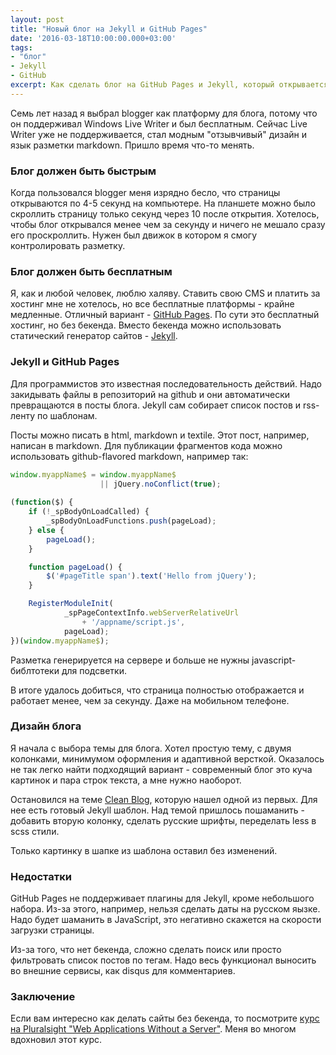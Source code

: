 ```yaml
---
layout: post
title: "Новый блог на Jekyll и GitHub Pages"
date: '2016-03-18T10:00:00.000+03:00'
tags:
- "блог"
- Jekyll
- GitHub
excerpt: Как сделать блог на GitHub Pages и Jekyll, который открывается менее чем за секунду и не стоит ни копейки.
---
```

Семь лет назад я выбрал blogger как платформу для блога, потому что он поддерживал Windows Live Writer и был бесплатным. Сейчас Live Writer уже не поддерживается, стал модным "отзывчивый" дизайн и язык разметки markdown. Пришло время что-то менять.

### Блог должен быть быстрым 
Когда пользовался blogger меня изрядно бесло, что страницы открываются по 4-5 секунд на компьютере. На планшете можно было скроллить страницу только секунд через 10 после открытия. Хотелось, чтобы блог открывался менее чем за секунду и ничего не мешало сразу его проскроллить. Нужен был движок в котором я смогу контролировать разметку.

### Блог должен быть бесплатным
Я, как и любой человек, люблю халяву. Ставить свою CMS и платить за хостинг мне не хотелось, но все бесплатные платформы - крайне медленные. Отличный вариант - [GitHub Pages](https://pages.github.com/). По сути это бесплатный хостинг, но без бекенда. Вместо бекенда можно использовать статический генератор сайтов - [Jekyll](https://jekyllrb.com/). 

### Jekyll и GitHub Pages
Для программистов это известная последовательность действий. Надо закидывать файлы в репозиторий на github и они автоматически превращаются в посты блога. Jekyll сам собирает список постов и rss-ленту по шаблонам.

Посты можно писать в html, markdown и textile. Этот пост, например, написан в markdown. Для публикации фрагментов кода можно использовать github-flavored markdown, например так:

```javascript
window.myappName$ = window.myappName$ 
                    || jQuery.noConflict(true);
                    
(function($) {
    if (!_spBodyOnLoadCalled) {
        _spBodyOnLoadFunctions.push(pageLoad);
    } else {
        pageLoad();
    }

    function pageLoad() {
        $('#pageTitle span').text('Hello from jQuery');
    }

    RegisterModuleInit(
            _spPageContextInfo.webServerRelativeUrl 
                + '/appname/script.js', 
            pageLoad);
})(window.myappName$);
``` 
Разметка генерируется на сервере и больше не нужны javascript-библтотеки для подсветки.

В итоге удалось добиться, что страница полностью отображается и работает менее, чем за секунду. Даже на мобильном телефоне.


### Дизайн блога
Я начала с выбора темы для блога. Хотел простую тему, с двумя колонками, минимумом оформления и адаптивной версткой. Оказалось не так легко найти подходящий вариант - современный блог это куча картинок и пара строк текста, а мне нужно наоборот. 

Остановился на теме [Clean Blog](http://startbootstrap.com/template-overviews/clean-blog/), которую нашел одной из первых. Для нее есть готовый Jekyll шаблон. Над темой пришлось пошаманить - добавить вторую колонку, сделать русские шрифты, переделать less в scss стили.

Только картинку в шапке из шаблона оставил без изменений.

### Недостатки
GitHub Pages не поддерживает плагины для Jekyll, кроме небольшого набора. Из-за этого, например, нельзя сделать даты на русском яызке. Надо будет шаманить в JavaScript, это негативно скажется на скорости загрузки страницы. 

Из-за того, что нет бекенда, сложно сделать поиск или просто фильтровать список постов по тегам. Надо весь функционал выносить во внешние сервисы, как disqus для комментариев.

### Заключение
Если вам интересно как делать сайты без бекенда, то посмотрите [курс на Pluralsight "Web Applications Without a Server"](https://app.pluralsight.com/library/courses/web-applications-without-server). Меня во многом вдохновил этот курс.


